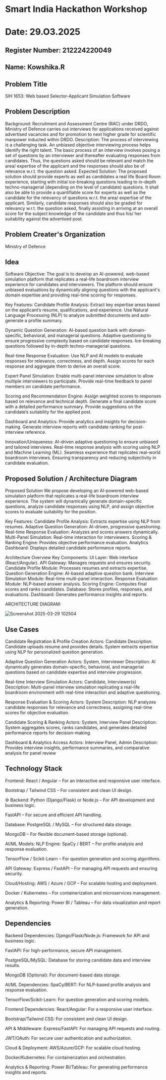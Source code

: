 # Smart India Hackathon Workshop
# Date: 29.O3.2025
## Register Number: 212224220049
## Name: Kowshika.R
## Problem Title
SIH 1653: Web based Selector-Applicant Simulation Software
## Problem Description
Background: Recruitment and Assessment Centre (RAC) under DRDO, Ministry of Defence carries out interviews for applications received against advertised vacancies and for promotion to next higher grade for scientific manpower inducted within DRDO. Description: The process of interviewing is a challenging task. An unbiased objective interviewing process helps identify the right talent. The basic process of an interview involves posing a set of questions by an interviewer and thereafter evaluating responses from candidates. Thus, the questions asked should be relevant and match the area/ expertise of the applicant and the responses should also be of relevance w.r.t. the question asked. Expected Solution: The proposed solution should provide experts as well as candidates a real life Board Room experience, starting with initial ice-breaking questions leading to in-depth techno-managerial (depending on the level of candidate) questions. It shall also be able to provide a quantifiable score for experts as well as the candidate for the relevancy of questions w.r.t. the area/ expertise of the applicant. Similarly, candidate responses should also be graded for relevancy w.r.t. the question asked, finally assisting in arriving at an overall score for the subject knowledge of the candidate and thus his/ her suitability against the advertised post.

## Problem Creater's Organization
Ministry of Defence

## Idea

Software Objective: The goal is to develop an AI-powered, web-based simulation platform that replicates a real-life boardroom interview experience for candidates and interviewers. The platform should ensure unbiased evaluations by dynamically aligning questions with the applicant's domain expertise and providing real-time scoring for responses.

Key Features: Candidate Profile Analysis: Extract key expertise areas based on the applicant’s resume, qualifications, and experience. Use Natural Language Processing (NLP) to analyze submitted documents and auto-generate a profile summary.

Dynamic Question Generation: AI-based question bank with domain-specific, behavioral, and managerial questions. Adaptive questioning to ensure progressive complexity based on candidate responses. Ice-breaking questions followed by in-depth techno-managerial questions.

Real-time Response Evaluation: Use NLP and AI models to evaluate responses for relevance, correctness, and depth. Assign scores for each response and aggregate them to derive an overall score.

Expert Panel Simulation: Enable multi-panel interview simulation to allow multiple interviewers to participate. Provide real-time feedback to panel members on candidate performance.

Scoring and Recommendation Engine: Assign weighted scores to responses based on relevance and technical depth. Generate a final candidate score with a detailed performance summary. Provide suggestions on the candidate’s suitability for the applied post.

Dashboard and Analytics: Provide analytics and insights for decision-making. Generate interview reports with candidate ranking for post-interview reference.

Innovation/Uniqueness: AI-driven adaptive questioning to ensure unbiased and tailored interviews. Real-time response analysis with scoring using NLP and Machine Learning (ML). Seamless experience that replicates real-world boardroom interviews. Ensuring transparency and reducing subjectivity in candidate evaluation.

## Proposed Solution / Architecture Diagram

Proposed Solution We propose developing an AI-powered web-based simulation platform that replicates a real-life boardroom interview experience. The system will dynamically generate domain-specific questions, analyze candidate responses using NLP, and assign objective scores to evaluate suitability for the position.

Key Features: Candidate Profile Analysis: Extracts expertise using NLP from resumes. Adaptive Question Generation: AI-driven, progressive questioning. Real-time Response Evaluation: Analyzes and scores answers dynamically. Multi-Panel Simulation: Real-time interaction for interviewers. Scoring & Ranking Engine: Provides objective performance evaluation. Analytics Dashboard: Displays detailed candidate performance reports.

Architecture Overview Key Components: UI Layer: Web interface (React/Angular). API Gateway: Manages requests and ensures security. Candidate Profile Module: Processes resumes and extracts expertise. Question Generation Engine: AI-based adaptive question bank. Interview Simulation Module: Real-time multi-panel interaction. Response Evaluation Module: NLP-based answer analysis. Scoring Engine: Computes final scores and ranks candidates. Database: Stores profiles, responses, and evaluations. Dashboard: Generates performance insights and reports.

ARCHITECTURE DIAGRAM:

![Screenshot 2025-03-29 102504](https://github.com/user-attachments/assets/f4019226-647d-434c-8da8-adbbc042de8e)

## Use Cases

Candidate Registration & Profile Creation Actors: Candidate
Description: Candidate uploads resume and provides details. System extracts expertise using NLP for personalized question generation.

Adaptive Question Generation Actors: System, Interviewer
Description: AI dynamically generates domain-specific, behavioral, and managerial questions based on candidate expertise and interview progression.

Real-time Interview Simulation Actors: Candidate, Interviewer(s)
Description: Multi-panel interview simulation replicating a real-life boardroom environment with real-time interaction and adaptive questioning.

Response Evaluation & Scoring Actors: System
Description: NLP analyzes candidate responses for relevance and correctness, assigning real-time scores for objective evaluation.

Candidate Scoring & Ranking Actors: System, Interview Panel
Description: System aggregates scores, ranks candidates, and generates detailed performance reports for decision-making.

Dashboard & Analytics Access Actors: Interview Panel, Admin
Description: Provides interview insights, performance summaries, and comparative analysis for panel review

## Technology Stack

Frontend: React / Angular – For an interactive and responsive user interface.

Bootstrap / Tailwind CSS – For consistent and clean UI design.

⚙ Backend: Python (Django/Flask) or Node.js – For API development and business logic.

FastAPI – For secure and efficient API handling.

Database: PostgreSQL / MySQL – For structured data storage.

MongoDB – For flexible document-based storage (optional).

AI/ML Models: NLP Engine: SpaCy / BERT – For profile analysis and response evaluation.

TensorFlow / Scikit-Learn – For question generation and scoring algorithms.

API Gateway: Express / FastAPI – For managing API requests and ensuring security.

Cloud/Hosting: AWS / Azure / GCP – For scalable hosting and deployment.

Docker / Kubernetes – For containerization and microservices management.

Analytics & Reporting: Power BI / Tableau – For data visualization and report generation.

## Dependencies

Backend Dependencies: Django/Flask/Node.js: Framework for API and business logic.

FastAPI: For high-performance, secure API management.

PostgreSQL/MySQL: Database for storing candidate data and interview results.

MongoDB (Optional): For document-based data storage.

AI/ML Dependencies: SpaCy/BERT: For NLP-based profile analysis and response evaluation.

TensorFlow/Scikit-Learn: For question generation and scoring models.

Frontend Dependencies: React/Angular: For a responsive user interface.

Bootstrap/Tailwind CSS: For consistent and clean UI design.

API & Middleware: Express/FastAPI: For managing API requests and routing.

JWT/OAuth: For secure user authentication and authorization.

Cloud & Deployment: AWS/Azure/GCP: For scalable cloud hosting.

Docker/Kubernetes: For containerization and orchestration.

Analytics & Reporting: Power BI/Tableau: For generating performance insights and reports.
